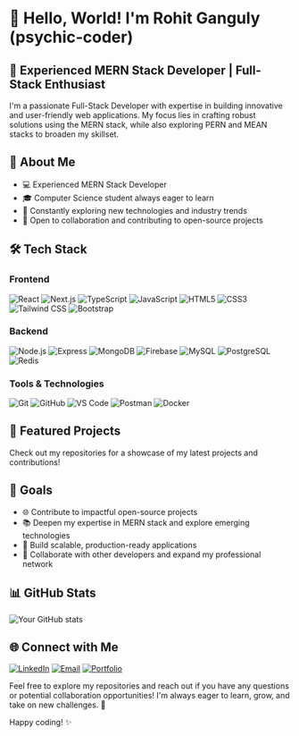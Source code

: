 # 👋 Hello, World! I'm Rohit Ganguly (psychic-coder)

## 💼 Experienced MERN Stack Developer | Full-Stack Enthusiast

I'm a passionate Full-Stack Developer with expertise in building innovative and user-friendly web applications. My focus lies in crafting robust solutions using the MERN stack, while also exploring PERN and MEAN stacks to broaden my skillset.

## 🚀 About Me

- 💻 Experienced MERN Stack Developer
- 🎓 Computer Science student always eager to learn
- 🌱 Constantly exploring new technologies and industry trends
- 🤝 Open to collaboration and contributing to open-source projects

## 🛠️ Tech Stack

### Frontend
![React](https://img.shields.io/badge/-React-61DAFB?style=flat-square&logo=react&logoColor=black)
![Next.js](https://img.shields.io/badge/-Next.js-000000?style=flat-square&logo=next.js&logoColor=white)
![TypeScript](https://img.shields.io/badge/-TypeScript-3178C6?style=flat-square&logo=typescript&logoColor=white)
![JavaScript](https://img.shields.io/badge/-JavaScript-F7DF1E?style=flat-square&logo=javascript&logoColor=black)
![HTML5](https://img.shields.io/badge/-HTML5-E34F26?style=flat-square&logo=html5&logoColor=white)
![CSS3](https://img.shields.io/badge/-CSS3-1572B6?style=flat-square&logo=css3&logoColor=white)
![Tailwind CSS](https://img.shields.io/badge/-Tailwind_CSS-38B2AC?style=flat-square&logo=tailwind-css&logoColor=white)
![Bootstrap](https://img.shields.io/badge/-Bootstrap-7952B3?style=flat-square&logo=bootstrap&logoColor=white)

### Backend
![Node.js](https://img.shields.io/badge/-Node.js-339933?style=flat-square&logo=node.js&logoColor=white)
![Express](https://img.shields.io/badge/-Express-000000?style=flat-square&logo=express&logoColor=white)
![MongoDB](https://img.shields.io/badge/-MongoDB-47A248?style=flat-square&logo=mongodb&logoColor=white)
![Firebase](https://img.shields.io/badge/-Firebase-FFCA28?style=flat-square&logo=firebase&logoColor=black)
![MySQL](https://img.shields.io/badge/-MySQL-4479A1?style=flat-square&logo=mysql&logoColor=white)
![PostgreSQL](https://img.shields.io/badge/-PostgreSQL-336791?style=flat-square&logo=postgresql&logoColor=white)
![Redis](https://img.shields.io/badge/-Redis-DC382D?style=flat-square&logo=redis&logoColor=white)

### Tools & Technologies
![Git](https://img.shields.io/badge/-Git-F05032?style=flat-square&logo=git&logoColor=white)
![GitHub](https://img.shields.io/badge/-GitHub-181717?style=flat-square&logo=github&logoColor=white)
![VS Code](https://img.shields.io/badge/-VS_Code-007ACC?style=flat-square&logo=visual-studio-code&logoColor=white)
![Postman](https://img.shields.io/badge/-Postman-FF6C37?style=flat-square&logo=postman&logoColor=white)
![Docker](https://img.shields.io/badge/-Docker-2496ED?style=flat-square&logo=docker&logoColor=white)

## 🌟 Featured Projects

Check out my repositories for a showcase of my latest projects and contributions!

## 🎯 Goals

- 🌐 Contribute to impactful open-source projects
- 📚 Deepen my expertise in MERN stack and explore emerging technologies
- 🚀 Build scalable, production-ready applications
- 🤝 Collaborate with other developers and expand my professional network

## 📊 GitHub Stats

![Your GitHub stats](https://github-readme-stats.vercel.app/api?username=psychic-coder&show_icons=true&theme=radical)

## 🌐 Connect with Me

[![LinkedIn](https://img.shields.io/badge/-LinkedIn-0A66C2?style=flat-square&logo=linkedin&logoColor=white)](https://www.linkedin.com/in/rohit-ganguly-42685521b)
[![Email](https://img.shields.io/badge/-Email-D14836?style=flat-square&logo=gmail&logoColor=white)](mailto:rohitganguly450@gmail.com)
[![Portfolio](https://img.shields.io/badge/-Portfolio-4285F4?style=flat-square&logo=google-chrome&logoColor=white)]()

Feel free to explore my repositories and reach out if you have any questions or potential collaboration opportunities! I'm always eager to learn, grow, and take on new challenges. 🚀

Happy coding! ✨
